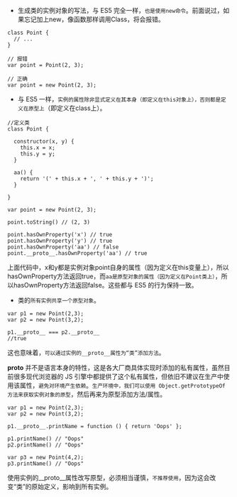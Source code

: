 - 生成类的实例对象的写法，与 ES5 完全一样，`也是使用new命令`。前面说过，如果忘记加上new，像函数那样调用Class，将会报错。
```
class Point {
  // ...
}

// 报错
var point = Point(2, 3);

// 正确
var point = new Point(2, 3);
```
- 与 ES5 一样，`实例的属性除非显式定义在其本身（即定义在this对象上），否则都是定义在原型上`（即定义在class上）。

```
//定义类
class Point {

  constructor(x, y) {
    this.x = x;
    this.y = y;
  }

  aa() {
    return '(' + this.x + ', ' + this.y + ')';
  }

}

var point = new Point(2, 3);

point.toString() // (2, 3)

point.hasOwnProperty('x') // true
point.hasOwnProperty('y') // true
point.hasOwnProperty('aa') // false
point.__proto__.hasOwnProperty('aa') // true
```
上面代码中，x和y都是实例对象point自身的属性（因为定义在this变量上），所以hasOwnProperty方法返回true，而`aa是原型对象的属性（因为定义在Point类上）`，所以hasOwnProperty方法返回false。这些都与 ES5 的行为保持一致。

- 类的`所有实例共享一个原型对象`。
```
var p1 = new Point(2,3);
var p2 = new Point(3,2);

p1.__proto__ === p2.__proto__
//true
```
这也意味着，`可以通过实例的__proto__属性为“类”添加方法`。

__proto__ 并不是语言本身的特性，这是各大厂商具体实现时添加的私有属性，虽然目前很多现代浏览器的 JS 引擎中都提供了这个私有属性，但依旧不建议在生产中使用该属性，`避免对环境产生依赖`。`生产环境中，我们可以使用 Object.getPrototypeOf 方法来获取实例对象的原型`，然后再来为原型添加方法/属性。
```
var p1 = new Point(2,3);
var p2 = new Point(3,2);

p1.__proto__.printName = function () { return 'Oops' };

p1.printName() // "Oops"
p2.printName() // "Oops"

var p3 = new Point(4,2);
p3.printName() // "Oops"
```
使用实例的__proto__属性改写原型，必须相当谨慎，`不推荐使用`，因为这会改变“类”的原始定义，影响到所有实例。